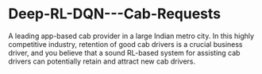 # Deep-RL-DQN---Cab-Requests
A leading app-based cab provider in a large Indian metro city. In this highly competitive industry, retention of good cab drivers is a crucial business driver, and you believe that a sound RL-based system for assisting cab drivers can potentially retain and attract new cab drivers. 
